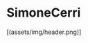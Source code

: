 # SimoneCerri

[(assets/img/header.png)]
<!-- [![Hello World, I'm Simon!](assets/img/header.png)](https://github.com/SimoneCerri) -->
